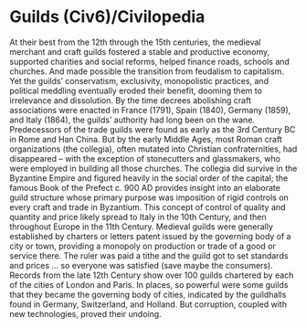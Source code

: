 # Guilds (Civ6)/Civilopedia

At their best from the 12th through the 15th centuries, the medieval merchant and craft guilds fostered a stable and productive economy, supported charities and social reforms, helped finance roads, schools and churches. And made possible the transition from feudalism to capitalism. Yet the guilds’ conservatism, exclusivity, monopolistic practices, and political meddling eventually eroded their benefit, dooming them to irrelevance and dissolution. By the time decrees abolishing craft associations were enacted in France (1791), Spain (1840), Germany (1859), and Italy (1864), the guilds’ authority had long been on the wane.
Predecessors of the trade guilds were found as early as the 3rd Century BC in Rome and Han China. But by the early Middle Ages, most Roman craft organizations (the collegia), often mutated into Christian confraternities, had disappeared – with the exception of stonecutters and glassmakers, who were employed in building all those churches. The collegia did survive in the Byzantine Empire and figured heavily in the social order of the capital; the famous Book of the Prefect c. 900 AD provides insight into an elaborate guild structure whose primary purpose was imposition of rigid controls on every craft and trade in Byzantium. This concept of control of quality and quantity and price likely spread to Italy in the 10th Century, and then throughout Europe in the 11th Century.
Medieval guilds were generally established by charters or letters patent issued by the governing body of a city or town, providing a monopoly on production or trade of a good or service there. The ruler was paid a tithe and the guild got to set standards and prices … so everyone was satisfied (save maybe the consumers). Records from the late 12th Century show over 100 guilds chartered by each of the cities of London and Paris. In places, so powerful were some guilds that they became the governing body of cities, indicated by the guildhalls found in Germany, Switzerland, and Holland. But corruption, coupled with new technologies, proved their undoing.